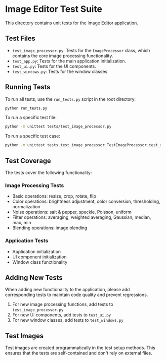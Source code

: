 # Image Editor Test Suite

This directory contains unit tests for the Image Editor application.

## Test Files

- `test_image_processor.py`: Tests for the `ImageProcessor` class, which contains the core image processing functionality.
- `test_app.py`: Tests for the main application initialization.
- `test_ui.py`: Tests for the UI components.
- `test_windows.py`: Tests for the window classes.

## Running Tests

To run all tests, use the `run_tests.py` script in the root directory:

```bash
python run_tests.py
```

To run a specific test file:

```bash
python -m unittest tests/test_image_processor.py
```

To run a specific test case:

```bash
python -m unittest tests.test_image_processor.TestImageProcessor.test_resize
```

## Test Coverage

The tests cover the following functionality:

### Image Processing Tests
- Basic operations: resize, crop, rotate, flip
- Color operations: brightness adjustment, color conversion, thresholding, normalization
- Noise operations: salt & pepper, speckle, Poisson, uniform
- Filter operations: averaging, weighted averaging, Gaussian, median, max, min
- Blending operations: image blending

### Application Tests
- Application initialization
- UI component initialization
- Window class functionality

## Adding New Tests

When adding new functionality to the application, please add corresponding tests to maintain code quality and prevent regressions.

1. For new image processing functions, add tests to `test_image_processor.py`
2. For new UI components, add tests to `test_ui.py`
3. For new window classes, add tests to `test_windows.py`

## Test Images

Test images are created programmatically in the test setup methods. This ensures that the tests are self-contained and don't rely on external files.
